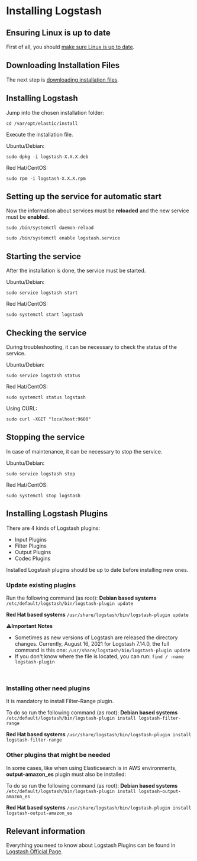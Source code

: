 # Installing Logstash

## Ensuring Linux is up to date

First of all, you should [make sure Linux is up to date](Ensuring-Linux-is-up-to-date.md).

## Downloading Installation Files
The next step is [downloading installation files](Downloading-installation-files.md).

## Installing Logstash
Jump into the chosen installation folder:

`cd /var/opt/elastic/install`  

Execute the installation file.

Ubuntu/Debian:

`sudo dpkg -i logstash-X.X.X.deb`

Red Hat/CentOS:

`sudo rpm -i logstash-X.X.X.rpm`  

## Setting up the service for automatic start

Now the information about services must be **reloaded** and the new service must be **enabled**.

`sudo /bin/systemctl daemon-reload`  

`sudo /bin/systemctl enable logstash.service`  

## Starting the service

After the installation is done, the service must be started.  

Ubuntu/Debian:

`sudo service logstash start`  

Red Hat/CentOS:

`sudo systemctl start logstash`  

## Checking the service

During troubleshooting, it can be necessary to check the status of the service.

Ubuntu/Debian:

`sudo service logstash status`

Red Hat/CentOS:

`sudo systemctl status logstash`

Using CURL:

`sudo curl -XGET "localhost:9600"`  

## Stopping the service

In case of maintenance, it can be necessary to stop the service.

Ubuntu/Debian:

`sudo service logstash stop`

Red Hat/CentOS:

`sudo systemctl stop logstash`  

## Installing Logstash Plugins

There are 4 kinds of Logstash plugins:
* Input Plugins
* Filter Plugins
* Output Plugins
* Codec Plugins

Installed Logstash plugins should be up to date before installing new ones.

### Update existing plugins
Run the following command (as root):
**Debian based systems**
`/etc/default/logstash/bin/logstash-plugin update`  


**Red Hat based systems**
`/usr/share/logstash/bin/logstash-plugin update`  

:warning:**Important Notes**
* Sometimes as new versions of Logstash are released the directory changes. Currently, August 16, 2021 for Logstash 7.14.0, the full command is this one: `/usr/share/logstash/bin/logstash-plugin update`
* If you don't know where the file is located, you can run: `find / -name logstash-plugin`

<br>


### Installing other need plugins
It is mandatory to install Filter-Range plugin. 

To do so run the following command (as root):
**Debian based systems**
`/etc/default/logstash/bin/logstash-plugin install logstash-filter-range`  

**Red Hat based systems**
`/usr/share/logstash/bin/logstash-plugin install logstash-filter-range`  

### Other plugins that might be needed
In some cases, like when using Elasticsearch is in AWS environments, __output-amazon_es__ plugin must also be installed:

To do so run the following command (as root):
**Debian based systems**
`/etc/default/logstash/bin/logstash-plugin install logstash-output-amazon_es`  

**Red Hat based systems**
`/usr/share/logstash/bin/logstash-plugin install logstash-output-amazon_es`  


## Relevant information
Everything you need to know about Logstash Plugins can be found in [Logstash Official Page](https://www.elastic.co/guide/en/logstash/current/index.html).

